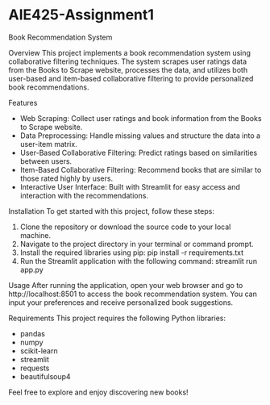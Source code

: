 # AIE425-Assignment1


Book Recommendation System

Overview
This project implements a book recommendation system using collaborative filtering techniques. The system scrapes user ratings data from the Books to Scrape website, processes the data, and utilizes both user-based and item-based collaborative filtering to provide personalized book recommendations.

Features
- Web Scraping: Collect user ratings and book information from the Books to Scrape website.
- Data Preprocessing: Handle missing values and structure the data into a user-item matrix.
- User-Based Collaborative Filtering: Predict ratings based on similarities between users.
- Item-Based Collaborative Filtering: Recommend books that are similar to those rated highly by users.
- Interactive User Interface: Built with Streamlit for easy access and interaction with the recommendations.

Installation
To get started with this project, follow these steps:

1. Clone the repository or download the source code to your local machine.
2. Navigate to the project directory in your terminal or command prompt.
3. Install the required libraries using pip:
   pip install -r requirements.txt
4. Run the Streamlit application with the following command:
   streamlit run app.py

Usage
After running the application, open your web browser and go to http://localhost:8501 to access the book recommendation system. You can input your preferences and receive personalized book suggestions.

Requirements
This project requires the following Python libraries:
- pandas
- numpy
- scikit-learn
- streamlit
- requests
- beautifulsoup4

Feel free to explore and enjoy discovering new books!
